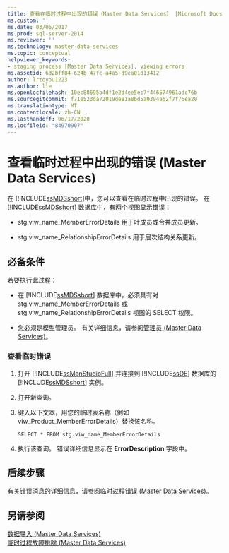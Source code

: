 ```yaml
---
title: 查看在临时过程中出现的错误（Master Data Services） |Microsoft Docs
ms.custom: ''
ms.date: 03/06/2017
ms.prod: sql-server-2014
ms.reviewer: ''
ms.technology: master-data-services
ms.topic: conceptual
helpviewer_keywords:
- staging process [Master Data Services], viewing errors
ms.assetid: 6d2bff84-624b-47fc-a4a5-d9ea01d13412
author: lrtoyou1223
ms.author: lle
ms.openlocfilehash: 10ec88695b4df1e2d4ee5ec7f446574961adc76b
ms.sourcegitcommit: f71e523da72019de81a8bd5a0394a62f7f76ea20
ms.translationtype: MT
ms.contentlocale: zh-CN
ms.lasthandoff: 06/17/2020
ms.locfileid: "84970907"
---
```

# <a name="view-errors-that-occur-during-the-staging-process-master-data-services"></a>查看临时过程中出现的错误 (Master Data Services)
  在 [!INCLUDE[ssMDSshort](../includes/ssmdsshort-md.md)]中，您可以查看在临时过程中出现的错误。 在 [!INCLUDE[ssMDSshort](../includes/ssmdsshort-md.md)] 数据库中，有两个视图显示错误：  
  
-   stg.viw_name_MemberErrorDetails 用于叶成员或合并成员更新。  
  
-   stg.viw_name_RelationshipErrorDetails 用于层次结构关系更新。  
  
## <a name="prerequisites"></a>必备条件  
 若要执行此过程：  
  
-   在 [!INCLUDE[ssMDSshort](../includes/ssmdsshort-md.md)] 数据库中，必须具有对 stg.viw_name_MemberErrorDetails 或 stg.viw_name_RelationshipErrorDetails 视图的 SELECT 权限。  
  
-   您必须是模型管理员。 有关详细信息，请参阅[管理员 &#40;Master Data Services&#41;](administrators-master-data-services.md)。  
  
### <a name="to-view-staging-errors"></a>查看临时错误  
  
1.  打开 [!INCLUDE[ssManStudioFull](../includes/ssmanstudiofull-md.md)] 并连接到 [!INCLUDE[ssDE](../includes/ssde-md.md)] 数据库的 [!INCLUDE[ssMDSshort](../includes/ssmdsshort-md.md)] 实例。  
  
2.  打开新查询。  
  
3.  键入以下文本，用您的临时表名称（例如 viw_Product_MemberErrorDetails）替换该名称。  
  
     `SELECT * FROM stg.viw_name_MemberErrorDetails`  
  
4.  执行该查询。 错误详细信息显示在 **ErrorDescription** 字段中。  
  
## <a name="next-steps"></a>后续步骤  
 有关错误消息的详细信息，请参阅[临时过程错误 (Master Data Services)](../../2014/master-data-services/staging-process-errors-master-data-services.md)。  
  
## <a name="see-also"></a>另请参阅  
 [数据导入 &#40;Master Data Services&#41;](overview-importing-data-from-tables-master-data-services.md)   
 [临时过程故障排除 (Master Data Services)](https://social.technet.microsoft.com/wiki/contents/articles/troubleshooting-the-staging-process-master-data-services.aspx)  
  
  
